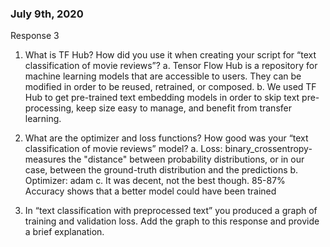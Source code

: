 ### July 9th, 2020

Response 3
1.	What is TF Hub?  How did you use it when creating your script for “text classification of movie reviews”?
	a.	Tensor Flow Hub is a repository for machine learning models that are accessible to users. They can be modified in order to be reused, retrained, or composed.
	b.	We used TF Hub to get pre-trained text embedding models in order to skip text pre-processing, keep size easy to manage, and benefit from transfer learning. 
	
2.	What are the optimizer and loss functions?  How good was your “text classification of movie reviews” model?
	a.	Loss: binary_crossentropy- measures the "distance" between probability distributions, or in our case, between the ground-truth distribution and the predictions
	b.	Optimizer: adam
	c.	It was decent, not the best though. 85-87% Accuracy shows that a better model could have been trained
	
3.	In “text classification with preprocessed text” you produced a graph of training and validation loss.  Add the graph to this response and provide a brief explanation.
